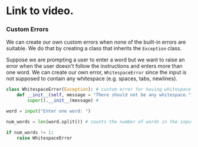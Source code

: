# Link to video.

### Custom Errors

We can create our own custom errors when none of the built-in errors are suitable. We do that by creating a class that inherits the `Exception` class.

Suppose we are prompting a user to enter a word but we want to raise an error when the user doesn't follow the instructions and enters more than one word. We can create our own error, `WhitespaceError` since the input is not supposed to contain any whitespace (e.g. spaces, tabs, newlines).

```python
class WhitespaceError(Exception): # custom error for having whitespace (e.g. space, tab, newline) when there shouldn't be
    def __init__(self, message = "There should not be any whitespace."):
        super().__init__(message) #

word = input("Enter one word: ")

num_words = len(word.split()) # counts the number of words in the input

if num_words != 1:
    raise WhitespaceError
```
